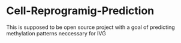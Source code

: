 # Cell-Reprogramig-Prediction
This is supposed to be open source project with a goal of predicting methylation patterns neccessary for IVG
